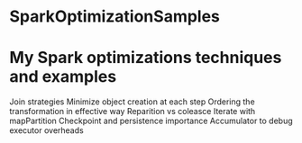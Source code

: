 # SparkOptimizationSamples

# My Spark optimizations techniques and examples

Join strategies
Minimize object creation at each step
Ordering the transformation in effective way
Reparition vs coleasce 
Iterate with mapPartition
Checkpoint and persistence importance
Accumulator to debug executor overheads

